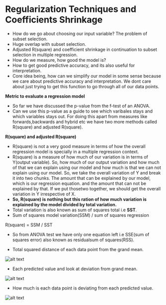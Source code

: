 # Regularization Techniques and Coefficients Shrinkage

- How do we go about choosing our input variable? The problem of subset selection.
- Huge overlap with subset selection.
- Adjusted R(square) and coefficient shrinkage in continuation to subset selection in multiple regression.
- How do we measure, how good the model is?
- How to get good predictive accuracy, and its also useful for interpretation.
- Core idea being, how can we simplify our model in some sense because we care about predictive accuracy and interpretation. We dont care about just trying to get this function to go through all of our data points.


**Metric to evaluate a regression model**
- So far we have discussed the p-value from the f-test of an ANOVA.
- Can we use this p-value as a guide to see which varibales stays and which variables stays out. For doing this apart from measures like forwards,backwards and hybrid etc we have two more methods called R(square) and adjusted R(square).

**R(square) and adjusted R(square)**
- R(square) is not a very good measure in terms of how the overall regression model is specially in a multiple regression context.
- R(square) is a measure of how much of our variation is in terms of Y(output variable). So, how much of our output variation and how much of that we can explain using our model and how much is that we can not explain using our model. So, we take the overall variation of Y and break it into two chunks. The amount that can be explained by our model, which is our regression equation. and the amount that can not be explained by that. If we put thosetwo together, we should get the overall variation in Y irrespective of X.
- **So, R(square) is nothing but this ration of how much variation is explained by the model divided by total variation.**
- Total variation is also known as sum of squares total i.e **SST**.
- Sum of squares model variation(SSM) / sum of squares regression

R(square) = SSM / SST

- So from ANOVA test we have only one equation left i.e SSE(sum of squares error) also known as residualsum of squares(RSS).

- Total squared distance of each data point from the grand mean.

![alt text]()

- Each predicted value and look at deviation from grand mean.

![alt text]()

- How much is each data point is deviating from each predicted value.

![alt text]()

